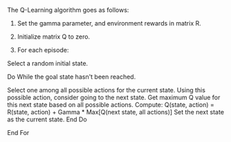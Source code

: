 The Q-Learning algorithm goes as follows:

1. Set the gamma parameter, and environment rewards in matrix R.

2. Initialize matrix Q to zero.

3. For each episode:

Select a random initial state.

Do While the goal state hasn't been reached.

Select one among all possible actions for the current state.
Using this possible action, consider going to the next state.
Get maximum Q value for this next state based on all possible actions.
Compute: Q(state, action) = R(state, action) + Gamma * Max[Q(next state, all actions)]
Set the next state as the current state.
End Do

End For
